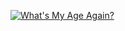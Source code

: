 
[![What's My Age Again?](http://img.youtube.com/vi/K7l5ZeVVoCA/0.jpg)](http://www.youtube.com/watch?v=K7l5ZeVVoCA) 

